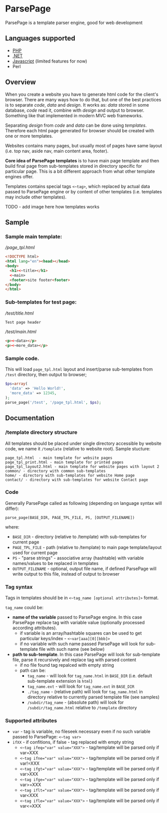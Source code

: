 # ParsePage
ParsePage is a template parser engine, good for web development

## Languages supported
- [PHP](php)
- [.NET](dot.net)
- [Javascript](js) (limited features for now)
- Perl

## Overview

When you create a website you have to generate html code for the client's browser. There are many ways how to do that, but one of the best practices is to separate _code_, _data_ and _design_. It works as: _data_ stored in some database, _code_ read it, combine with _design_ and output to browser. Something like that implemented in modern MVC web frameworks.

Separating _design_ from _code_ and _data_ can be done using _templates_. Therefore each html page generated for browser should be created with one or more templates.

Websites contains many pages, but usually most of pages have same layout (i.e. top nav, aside nav, main content area, footer).

**Core idea of ParsePage templates** is to have main page template and then build final page from sub-templates stored in directory specific for particular page. This is a bit different approach from what other template engines offer.

Templates contains special tags `<~tag>`, which replaced by actual data passed to ParsePage engine or by content of other templates (i.e. templates may include other templates).

TODO - add image here how templates works

## Sample

### Sample main template:

_/page_tpl.html_
```html
<!DOCTYPE html>
<html lang="en"><head></head>
<body>
  <h1><~title></h1>
  <~main>
  <footer>site footer<footer>
</body>
</html>
```

### Sub-templates for test page:

_/test/title.html_
```html
Test page header
```

_/test/main.html_
```html
<p><~data></p>
<p><~more_data></p>
```

### Sample code. 
This will load `page_tpl.html` layout and insert/parse sub-templates from `/test` directory, then output to browser;
```php
$ps=array(
  'data' => 'Hello World!',
  'more_data' => 12345,
);
parse_page('/test', '/page_tpl.html', $ps);
```

## Documentation

### /template directory structure

All templates should be placed under single directory accessible by website code, we name it `/template` (relative to website root).
Sample stucture:
```
page_tpl.html  - main template for website pages
page_tpl_print.html - main template for printed pages
page_tpl_layout2.html - main template for website pages with layout 2
common/ - directory with common sub-templates
home/ - directory with sub-templates for website Home page
contact/ - directory with sub-templates for website Contact page
```

### Code

Generally ParsePage called as following (depending on language syntax will differ):

`parse_page(BASE_DIR, PAGE_TPL_FILE, PS, [OUTPUT_FILENAME])`

where:
- `BASE_DIR` - directory (relative to /template) with sub-templates for current page 
- `PAGE_TPL_FILE` - path (relative to /template) to main page template/layout used for current page
- `PS` - "parse strings" - associative array (hashtable) with variable names/values to be replaced in templates
- `OUTPUT_FILENAME` - optional, output file name, if defined ParsePage will write output to this file, instead of output to browser
 
### Tag syntax

Tags in templates should be in `<~tag_name [optional attributes]>` format. 

`tag_name` could be:

- **name of the variable** passed to ParsePage engine. In this case ParsePage replace tag with variable value (optionally processed according attributes).
  - if variable is an array/hashtable squares can be used to get particular keys/index - `<~var[aaa][0][bbb]>`
  - if no variable with such name passed ParsePage will look for sub-template file with such name (see below)
- **path to sub-template**. In this case ParsePage will look for sub-template file, parse it recursively and replace tag with parsed content
  - if no file found tag repalced with empty string
  - path can be:
    - `tag_name` - will look for `tag_name.html` in `BASE_DIR` (i.e. default sub-template extension is `html`)
    - `tag_name.ext` - will look for `tag_name.ext` in `BASE_DIR`
    - `./tag_name` - (relative path) will look for `tag_name.html` in directory relative to currently parsed template file (see samples)
    - `/subdir/tag_name` - (absolute path) will look for `/subdir/tag_name.html` relative to `/template` directory

### Supported attributes

- `var` - tag is variable, no fileseek necessary even if no such variable passed to ParsePage: `<~tag var>`
- `ifXX` - if confitions, if false - tag replaced with empty string
  - `<~tag ifeq="var" value="XXX">` - tag/template will be parsed only if var=XXX
  - `<~tag ifne="var" value="XXX">` - tag/template will be parsed only if var!=XXX
  - `<~tag ifgt="var" value="XXX">` - tag/template will be parsed only if var>XXX
  - `<~tag ifge="var" value="XXX">` - tag/template will be parsed only if var>=XXX
  - `<~tag iflt="var" value="XXX">` - tag/template will be parsed only if var<XXX
  - `<~tag ifle="var" value="XXX">` - tag/template will be parsed only if var<=XXX


